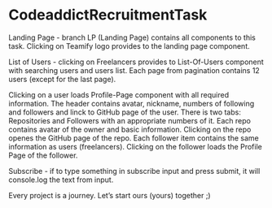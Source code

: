 # CodeaddictRecruitmentTask
Landing Page - branch LP (Landing Page) contains all components to this task. Clicking on Teamify logo provides to the landing page component.

List of Users - clicking on Freelancers provides to List-Of-Users component with searching users and users list. 
Each page from pagination contains 12 users (except for the last page).

Clicking on a user loads Profile-Page component with all required information. 
The header contains avatar, nickname, numbers of following and followers and linck to GitHub page of the user.
There is two tabs: Repositories and Followers with an appropriate numbers of it.
Each repo contains avatar of the owner and basic information. Clicking on the repo openes the GitHub page of the repo.
Each follower item contains the same information as users (freelancers).
Clicking on the follower loads the Profile Page of the follower.

Subscribe - if to type something in subscribe input and press submit, it will console.log the text from input.


Every project is
a journey. Let’s start
ours (yours) together ;)
